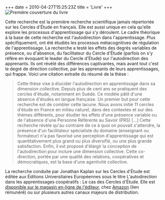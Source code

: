 +++
date = 2010-04-27T15:25:23Z
title = 'Livre'
+++
![Première couverture du livre](/images/kaplan2010_cover1.jpg)

Cette recherche est la première recherche scientifique jamais répertoriée sur les Cercles d'Étude en français. Elle est aussi unique en cela qu'elle explore les processus d'apprentissage qui s'y déroulent. Le cadre théorique à la base de cette recherche est l'autodirection dans l'apprentissage. Plus spécifiquement, ont été étudiés les processus métacognitives de régulation de l'apprentissage. La recherche a testé les effets des degrés variables de présence, ou d'absence, du facilitateur du Cercle d'Étude (parfois on s'y réfère en évoquant le leader du Cercle d'Étude) sur l'autodirection des apprenants. Ils ont révélé des différences captivantes, mais avant tout c'est le degré de direction collective, par les apprenants de leurs apprentissages, qui frappe. Voici une citation extraite du résumé de la thèse&nbsp;:

>Cette thèse vise à élucider l'autodirection en apprentissage dans sa dimension collective. Depuis plus de cent ans se pratiquent des cercles d'étude, notamment en Suède. Ce modèle pâtit d'une absence d'études en langue française. Un premier but pour cette recherche est de combler cette lacune. Nous avons initié 11 cercles d'étude en France en milieu naturel, dans des contextes et sur des thèmes différents, pour étudier les effets d'une présence variable ou de l'absence d'une Personne Référente au Savoir (PRS) […] Cette recherche révèle qu'au contraire de ce à quoi on pouvait s'attendre, la présence d'un facilitateur spécialiste du domaine (enseignant ou formateur) n'a pas favorisé une perception d'apprentissage qui est quantitativement plus grand ou plus diversifié, ou une plus grande satisfaction. Enfin, il est proposé d'élargir la conception de l'autodirection pour inclure une dimension collective. Cette co-direction, portée par une qualité des relations, coopératives et démocratiques, est la base d'une agentivité collective.
    
La recherche conduite par Jonathan Kaplan sur les Cercles d'Étude est éditée aux Éditions Universitaires Européennes sous le titre L'autodirection dans les apprentissages coopératifs&nbsp;: Le cas des Cercles d'Étude. Elle est [disponible sur le magasin en-ligne de l'éditeur](https://www.morebooks.de/store/gb/book/l-autodirection-dans-les-apprentissages-coopératifs/isbn/978-613-1-50169-2), chez [Amazon](https://www.amazon.fr/gp/product/6131501696/ref=as_li_tl?ie=UTF8&tag=kc00a-21&camp=1642&creative=6746&linkCode=as2&creativeASIN=6131501696&linkId=5338c47f0e3f6de5d56d8345ba1852b9) (lien rémunéré) ou sur plusieurs autres canaux majeurs de distribution.
